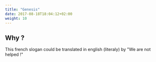 ```yaml
---
title: "Genesis"
date: 2017-08-18T18:04:12+02:00
weight: 10
---
```


## Why ?

This french slogan could be translated in english (literaly) by "We are not helped !"